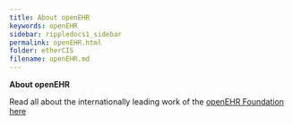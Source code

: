 ```yaml
---
title: About openEHR
keywords: openEHR
sidebar: rippledocs1_sidebar
permalink: openEHR.html
folder: etherCIS
filename: openEHR.md
---
```





**About openEHR**

Read all about the internationally leading  work of the [openEHR Foundation here](http://openehr.org/)
